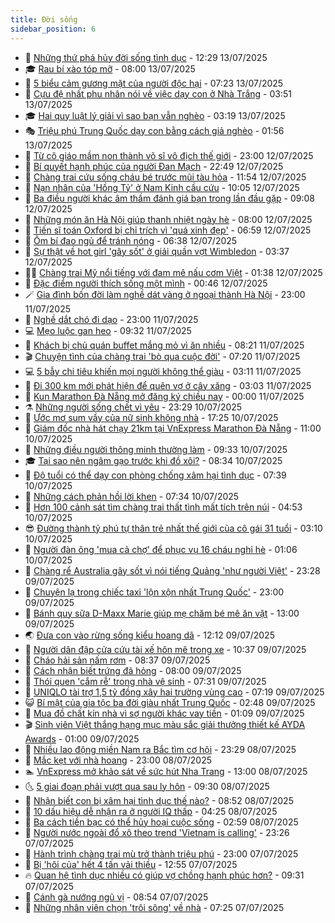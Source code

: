 ```yaml
---
title: Đời sống
sidebar_position: 6
---
```


<!-- vnexpress-doi-song:START -->
- 🚀 [Những thứ phá hủy đời sống tình dục](https://vnexpress.net/nhung-thu-pha-huy-doi-song-tinh-duc-4913527.html) - 12:29 13/07/2025
- 🎓 [Rau bí xào tóp mỡ](https://vnexpress.net/rau-bi-xao-top-mo-4913452.html) - 08:00 13/07/2025
- 🚦 [5 biểu cảm gương mặt của người độc hại](https://vnexpress.net/5-bieu-cam-guong-mat-cua-nguoi-doc-hai-4913406.html) - 07:23 13/07/2025
- 🦣 [Cựu đệ nhất phu nhân nói về việc dạy con ở Nhà Trắng](https://vnexpress.net/cuu-de-nhat-phu-nhan-noi-ve-viec-day-con-o-nha-trang-4913456.html) - 03:51 13/07/2025
- 🎓 [Hai quy luật lý giải vì sao bạn vẫn nghèo](https://vnexpress.net/hai-quy-luat-ly-giai-vi-sao-ban-van-ngheo-4912397.html) - 03:19 13/07/2025
- 🎭 [Triệu phú Trung Quốc dạy con bằng cách giả nghèo](https://vnexpress.net/trieu-phu-trung-quoc-day-con-bang-cach-gia-ngheo-4913532.html) - 01:56 13/07/2025
- 🦅 [Từ cô giáo mầm non thành võ sĩ vô địch thế giới](https://vnexpress.net/tu-co-giao-mam-non-thanh-vo-si-vo-dich-the-gioi-4911433.html) - 23:00 12/07/2025
- 🎃 [Bí quyết hạnh phúc của người Đan Mạch](https://vnexpress.net/bi-quyet-hanh-phuc-cua-nguoi-dan-mach-4913521.html) - 22:49 12/07/2025
- 💪 [Chàng trai cứu sống cháu bé trước mũi tàu hỏa](https://vnexpress.net/chang-trai-cuu-song-chau-be-truoc-mui-tau-hoa-4913486.html) - 11:54 12/07/2025
- 🐻 [Nạn nhân của &#39;Hồng Tỷ&#39; ở Nam Kinh cầu cứu](https://vnexpress.net/nan-nhan-cua-hong-ty-o-nam-kinh-cau-cuu-4913473.html) - 10:05 12/07/2025
- 🧠 [Ba điều người khác âm thầm đánh giá bạn trong lần đầu gặp](https://vnexpress.net/ba-dieu-nguoi-khac-am-tham-danh-gia-ban-trong-lan-dau-gap-4913336.html) - 09:08 12/07/2025
- 🐘 [Những món ăn Hà Nội giúp thanh nhiệt ngày hè](https://vnexpress.net/nhung-mon-an-ha-noi-giup-thanh-nhiet-ngay-he-4913097.html) - 08:00 12/07/2025
- 👹 [Tiến sĩ toán Oxford bị chỉ trích vì &#39;quá xinh đẹp&#39;](https://vnexpress.net/tien-si-toan-oxford-bi-chi-trich-vi-qua-xinh-dep-4913416.html) - 06:59 12/07/2025
- 💂 [Ôm bí đao ngủ để tránh nóng](https://vnexpress.net/om-bi-dao-ngu-de-tranh-nong-4913392.html) - 06:38 12/07/2025
- 🦍 [Sự thật về hot girl &#39;gây sốt&#39; ở giải quần vợt Wimbledon](https://vnexpress.net/su-that-ve-hot-girl-gay-sot-o-giai-quan-vot-wimbledon-4913371.html) - 03:37 12/07/2025
- 🧑‍🏫 [Chàng trai Mỹ nổi tiếng với đam mê nấu cơm Việt](https://vnexpress.net/chang-trai-my-noi-tieng-voi-dam-me-nau-com-viet-4909377.html) - 01:38 12/07/2025
- 🧰 [Đặc điểm người thích sống một mình](https://vnexpress.net/dac-diem-nguoi-thich-song-mot-minh-4913253.html) - 00:46 12/07/2025
- 🪄 [Gia đình bốn đời làm nghề dát vàng ở ngoại thành Hà Nội](https://vnexpress.net/gia-dinh-bon-doi-lam-nghe-dat-vang-o-ngoai-thanh-ha-noi-4913215.html) - 23:00 11/07/2025
- 🐲 [Nghề dắt chó đi dạo](https://video.vnexpress.net/nghe-dat-cho-di-dao-4912116.html) - 23:00 11/07/2025
- 💻 [Mẹo luộc gan heo](https://vnexpress.net/meo-luoc-gan-heo-4913086.html) - 09:32 11/07/2025
- 🐘 [Khách bị chủ quán buffet mắng mỏ vì ăn nhiều](https://vnexpress.net/khach-bi-chu-quan-buffet-mang-mo-vi-an-nhieu-4912908.html) - 08:21 11/07/2025
- 🎬 [Chuyện tình của chàng trai &#39;bò qua cuộc đời&#39;](https://vnexpress.net/chuyen-tinh-cua-chang-trai-bo-qua-cuoc-doi-4912457.html) - 07:20 11/07/2025
- 💻 [5 bẫy chi tiêu khiến mọi người không thể giàu](https://vnexpress.net/5-bay-chi-tieu-khien-moi-nguoi-khong-the-giau-4912361.html) - 03:11 11/07/2025
- 🧰 [Đi 300 km mới phát hiện để quên vợ ở cây xăng](https://vnexpress.net/di-300-km-moi-phat-hien-de-quen-vo-o-cay-xang-4912810.html) - 03:03 11/07/2025
- 🫣 [Kun Marathon Đà Nẵng mở đăng ký chiều nay](https://vnexpress.net/kun-marathon-da-nang-mo-dang-ky-chieu-nay-4912091.html) - 00:00 11/07/2025
- ⚗️ [Những người sống chết vì yêu](https://vnexpress.net/nhung-nguoi-song-chet-vi-yeu-4912568.html) - 23:29 10/07/2025
- 🌊 [Ước mơ sum vầy của nữ sinh không nhà](https://vnexpress.net/uoc-mo-sum-vay-cua-nu-sinh-khong-nha-4910681.html) - 17:25 10/07/2025
- 💃 [Giám đốc nhà hát chạy 21km tại VnExpress Marathon Đà Nẵng](https://vnexpress.net/giam-doc-nha-hat-chay-21km-tai-vnexpress-marathon-da-nang-4912423.html) - 11:00 10/07/2025
- 🦆 [Những điều người thông minh thường làm](https://vnexpress.net/nhung-dieu-nguoi-thong-minh-thuong-lam-4912511.html) - 09:33 10/07/2025
- 🎓 [Tại sao nên ngâm gạo trước khi đồ xôi?](https://vnexpress.net/tai-sao-nen-ngam-gao-truoc-khi-do-xoi-4912422.html) - 08:34 10/07/2025
- 💪 [Độ tuổi có thể dạy con phòng chống xâm hại tình dục](https://vnexpress.net/do-tuoi-co-the-day-con-phong-chong-xam-hai-tinh-duc-4910070.html) - 07:39 10/07/2025
- 🤔 [Những cách phản hồi lời khen](https://vnexpress.net/nhung-cach-phan-hoi-loi-khen-4911306.html) - 07:34 10/07/2025
- 🧰 [Hơn 100 cảnh sát tìm chàng trai thất tình mất tích trên núi](https://vnexpress.net/hon-100-canh-sat-tim-chang-trai-that-tinh-mat-tich-tren-nui-4912441.html) - 04:53 10/07/2025
- 😎 [Đường thành tỷ phú tự thân trẻ nhất thế giới của cô gái 31 tuổi](https://vnexpress.net/duong-thanh-ty-phu-tu-than-tre-nhat-the-gioi-cua-co-gai-31-tuoi-4908790.html) - 03:10 10/07/2025
- 🌮 [Người đàn ông &#39;mua cả chợ&#39; để phục vụ 16 cháu nghỉ hè](https://vnexpress.net/nguoi-dan-ong-mua-ca-cho-de-phuc-vu-16-chau-nghi-he-4911354.html) - 01:06 10/07/2025
- 🧠 [Chàng rể Australia gây sốt vì nói tiếng Quảng &#39;như người Việt&#39;](https://vnexpress.net/chang-re-australia-gay-sot-vi-noi-tieng-quang-nhu-nguoi-viet-4909169.html) - 23:28 09/07/2025
- 🎡 [Chuyện lạ trong chiếc taxi &#39;lộn xộn nhất Trung Quốc&#39;](https://vnexpress.net/chuyen-la-trong-chiec-taxi-lon-xon-nhat-trung-quoc-4911950.html) - 23:00 09/07/2025
- 🎡 [Bánh quy sữa D-Maxx Marie giúp mẹ chăm bé mê ăn vặt](https://vnexpress.net/banh-quy-sua-d-maxx-marie-giup-me-cham-be-me-an-vat-4912187.html) - 13:00 09/07/2025
- 🌏 [Đưa con vào rừng sống kiểu hoang dã](https://vnexpress.net/dua-con-vao-rung-song-kieu-hoang-da-4911895.html) - 12:12 09/07/2025
- 🐻 [Người dân đập cửa cứu tài xế hôn mê trong xe](https://vnexpress.net/nguoi-dan-dap-cua-cuu-tai-xe-hon-me-trong-xe-4912158.html) - 10:37 09/07/2025
- 💂 [Cháo hải sản nấm rơm](https://vnexpress.net/chao-hai-san-nam-rom-4912062.html) - 08:37 09/07/2025
- 🥸 [Cách nhận biết trứng đã hỏng](https://vnexpress.net/cach-nhan-biet-trung-da-hong-4911733.html) - 08:00 09/07/2025
- 🌋 [Thói quen &#39;cắm rễ&#39; trong nhà vệ sinh](https://vnexpress.net/thoi-quen-cam-re-trong-nha-ve-sinh-4911966.html) - 07:31 09/07/2025
- 🦩 [UNIQLO tài trợ 1,5 tỷ đồng xây hai trường vùng cao](https://vnexpress.net/uniqlo-tai-tro-1-5-ty-dong-xay-hai-truong-vung-cao-4912006.html) - 07:19 09/07/2025
- 😺 [Bí mật của gia tộc ba đời giàu nhất Trung Quốc](https://vnexpress.net/bi-mat-cua-gia-toc-ba-doi-giau-nhat-trung-quoc-4910842.html) - 02:48 09/07/2025
- 🐻 [Mua đồ chất kín nhà vì sợ người khác vay tiền](https://vnexpress.net/mua-do-chat-kin-nha-vi-so-nguoi-khac-vay-tien-4911705.html) - 01:09 09/07/2025
- 🎬 [Sinh viên Việt thắng hạng mục màu sắc giải thưởng thiết kế AYDA Awards](https://vnexpress.net/sinh-vien-viet-thang-hang-muc-mau-sac-giai-thuong-thiet-ke-ayda-awards-4911838.html) - 01:00 09/07/2025
- 🎊 [Nhiều lao động miền Nam ra Bắc tìm cơ hội](https://vnexpress.net/nhieu-lao-dong-mien-nam-ra-bac-tim-co-hoi-4907049.html) - 23:29 08/07/2025
- 💄 [Mắc kẹt với nhà hoang](https://vnexpress.net/mac-ket-voi-nha-hoang-4911318.html) - 23:00 08/07/2025
- 🏊 [VnExpress mở khảo sát về sức hút Nha Trang](https://vnexpress.net/vnexpress-mo-khao-sat-ve-suc-hut-nha-trang-4911765.html) - 13:00 08/07/2025
- 🌜 [5 giai đoạn phải vượt qua sau ly hôn](https://vnexpress.net/5-giai-doan-phai-vuot-qua-sau-ly-hon-4911683.html) - 09:30 08/07/2025
- 🤡 [Nhận biết con bị xâm hại tình dục thế nào?](https://vnexpress.net/nhan-biet-con-bi-xam-hai-tinh-duc-the-nao-4909784.html) - 08:52 08/07/2025
- 🥰 [10 dấu hiệu dễ nhận ra ở người IQ thấp](https://vnexpress.net/10-dau-hieu-de-nhan-ra-o-nguoi-iq-thap-4911446.html) - 04:25 08/07/2025
- 🦍 [Ba cách tiền bạc có thể hủy hoại cuộc sống](https://vnexpress.net/ba-cach-tien-bac-co-the-huy-hoai-cuoc-song-4911313.html) - 02:59 08/07/2025
- 🫣 [Người nước ngoài đổ xô theo trend &#39;Vietnam is calling&#39;](https://vnexpress.net/nguoi-nuoc-ngoai-do-xo-theo-trend-vietnam-is-calling-4910806.html) - 23:26 07/07/2025
- 🚦 [Hành trình chàng trai mù trở thành triệu phú](https://vnexpress.net/hanh-trinh-chang-trai-mu-tro-thanh-trieu-phu-4911310.html) - 23:00 07/07/2025
- 🐘 [Bị &#39;hôi của&#39; hết 4 tấn vải thiều](https://vnexpress.net/bi-hoi-cua-het-4-tan-vai-thieu-4911280.html) - 12:55 07/07/2025
- 🔥 [Quan hệ tình dục nhiều có giúp vợ chồng hạnh phúc hơn?](https://vnexpress.net/quan-he-tinh-duc-nhieu-co-giup-vo-chong-hanh-phuc-hon-4911029.html) - 09:31 07/07/2025
- 🎃 [Cánh gà nướng ngũ vị](https://vnexpress.net/canh-ga-nuong-ngu-vi-4911219.html) - 08:54 07/07/2025
- 🥳 [Những nhân viên chọn &#39;trôi sông&#39; về nhà](https://vnexpress.net/nhung-nhan-vien-chon-troi-song-ve-nha-4911109.html) - 07:25 07/07/2025<!-- vnexpress-doi-song:END -->
